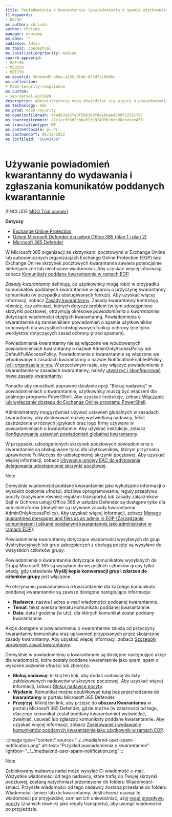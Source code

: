 ```yaml
---
title: Powiadomienia o kwarantannie (powiadomienia o spamie użytkowników końcowych) w Microsoft 365
f1.keywords:
- NOCSH
ms.author: chrisda
author: chrisda
manager: dansimp
ms.date: ''
audience: Admin
ms.topic: conceptual
ms.localizationpriority: medium
search.appverid:
- MOE150
- MED150
- MET150
ms.assetid: 56de4ed5-b0aa-4195-9f46-033d7cc086bc
ms.collection:
- M365-security-compliance
ms.custom:
- seo-marvel-apr2020
description: Administratorzy mogą dowiedzieć się więcej o powiadomieniach o spamie użytkowników końcowych dotyczących komunikatów objętych kwarantanną w Exchange Online Protection (EOP).
ms.technology: mdo
ms.prod: m365-security
ms.openlocfilehash: 44ed83a95fe8f588369f0a1bbae4809f32581f87
ms.sourcegitcommit: a7c1acfb3d2cbba913e32493b16ebd8cbfeee456
ms.translationtype: MT
ms.contentlocale: pl-PL
ms.lasthandoff: 06/13/2022
ms.locfileid: "66043488"
---
```

# <a name="use-quarantine-notifications-to-release-and-report-quarantined-messages"></a>Używanie powiadomień kwarantanny do wydawania i zgłaszania komunikatów poddanych kwarantannie

[!INCLUDE [MDO Trial banner](../includes/mdo-trial-banner.md)]

**Dotyczy**
- [Exchange Online Protection](exchange-online-protection-overview.md)
- [Usługi Microsoft Defender dla usługi Office 365 (plan 1 i plan 2)](defender-for-office-365.md)
- [Microsoft 365 Defender](../defender/microsoft-365-defender.md)

W Microsoft 365 organizacji ze skrzynkami pocztowymi w Exchange Online lub autonomicznych organizacjach Exchange Online Protection (EOP) bez Exchange Online skrzynek pocztowych kwarantanna zawiera potencjalnie niebezpieczne lub niechciane wiadomości. Aby uzyskać więcej informacji, zobacz [Komunikaty poddane kwarantannie w ramach EOP](quarantine-email-messages.md).

_Zasady kwarantanny_ definiują, co użytkownicy mogą robić w przypadku komunikatów poddanych kwarantannie w oparciu o przyczynę kwarantanny komunikatu (w przypadku obsługiwanych funkcji). Aby uzyskać więcej informacji, zobacz [Zasady kwarantanny](quarantine-policies.md). Zasady kwarantanny kontrolują również, czy adresaci, których dotyczy problem (w tym udostępnione skrzynki pocztowe), otrzymują okresowe _powiadomienia o kwarantannie_ dotyczące wiadomości objętych kwarantanną. Powiadomienia o kwarantannie są zamiennikiem powiadomień o spamie użytkowników końcowych dla wszystkich obsługiwanych funkcji ochrony (nie tylko werdyktów dotyczących zasad ochrony przed spamem).

Powiadomienia kwarantanny nie są włączone we wbudowanych powiadomieniach kwarantanny o nazwie AdminOnlyAccessPolicy lub DefaultFullAccessPolicy. Powiadomienia o kwarantannie są włączone we wbudowanych zasadach kwarantanny o nazwie NotificationEnabledPolicy, [jeśli organizacja je ma](quarantine-policies.md#full-access-permissions-and-quarantine-notifications). W przeciwnym razie, aby włączyć powiadomienia o kwarantannie w zasadach kwarantanny, należy [utworzyć i skonfigurować nowe zasady kwarantanny](quarantine-policies.md#step-1-create-quarantine-policies-in-the-microsoft-365-defender-portal).

Ponadto aby umożliwić poprawne działanie opcji "Blokuj nadawcę" w powiadomieniach o kwarantannie, użytkownicy muszą być włączeni dla zdalnego programu PowerShell. Aby uzyskać instrukcje, zobacz [Włączanie lub wyłączanie dostępu do Exchange Online programu PowerShell](/powershell/exchange/disable-access-to-exchange-online-powershell).

Administratorzy mogą również używać ustawień globalnych w zasadach kwarantanny, aby dostosować nazwę wyświetlaną nadawcy, tekst zastrzeżenia w różnych językach oraz logo firmy używane w powiadomieniach o kwarantannie. Aby uzyskać instrukcje, zobacz [Konfigurowanie ustawień powiadomień globalnej kwarantanny](quarantine-policies.md#configure-global-quarantine-notification-settings-in-the-microsoft-365-defender-portal).

W przypadku udostępnionych skrzynek pocztowych powiadomienia o kwarantannie są obsługiwane tylko dla użytkowników, którym przyznano uprawnienie FullAccess do udostępnionej skrzynki pocztowej. Aby uzyskać więcej informacji, zobacz [Używanie umowy EAC do edytowania delegowania udostępnionej skrzynki pocztowej](/Exchange/collaboration-exo/shared-mailboxes#use-the-eac-to-edit-shared-mailbox-delegation).

> [!NOTE]
> Domyślnie wiadomości poddane kwarantannie jako wyłudzanie informacji o wysokim poziomie ufności, złośliwe oprogramowanie, reguły przepływu poczty (nazywane również regułami transportu) lub zasady załączników Sejf w Ochrona usługi Office 365 w usłudze Defender są dostępne tylko dla administratorów (domyślnie są używane zasady kwarantanny AdminOnlyAccessPolicy). Aby uzyskać więcej informacji, zobacz [Manage quarantined messages and files as an admin in EOP (Zarządzanie komunikatami i plikami poddanymi kwarantannie jako administrator w ramach EOP](manage-quarantined-messages-and-files.md)).
>
> Powiadomienia kwarantanny dotyczące wiadomości wysyłanych do grup dystrybucyjnych lub grup zabezpieczeń z obsługą poczty są wysyłane do wszystkich członków grupy.
>
> Powiadomienia o kwarantannie dotyczące komunikatów wysyłanych do Grupy Microsoft 365 są wysyłane do wszystkich członków grupy tylko wtedy, gdy ustawienie **Wyślij kopie konwersacji grup i zdarzeń do członków grupy** jest włączone.

Po otrzymaniu powiadomienia o kwarantannie dla każdego komunikatu poddanej kwarantannie są zawsze dostępne następujące informacje:

- **Nadawca**: nazwa i adres e-mail wiadomości poddanej kwarantannie.
- **Temat**: tekst wiersza tematu komunikatu poddanej kwarantannie.
- **Data**: data i godzina (w utc), dla których komunikat został poddany kwarantannie.

Akcje dostępne w powiadomieniu o kwarantannie zależą od przyczyny kwarantanny komunikatu oraz uprawnień przypisanych przez skojarzone zasady kwarantanny. Aby uzyskać więcej informacji, zobacz [Szczegóły uprawnień zasad kwarantanny](quarantine-policies.md#quarantine-policy-permission-details).

Domyślnie w powiadomieniu o kwarantannie są dostępne następujące akcje dla wiadomości, które zostały poddane kwarantannie jako spam, spam o wysokim poziomie ufności lub zbiorczo:

- **Blokuj nadawcę**: kliknij ten link, aby dodać nadawcę do listy zablokowanych nadawców w _skrzynce_ pocztowej. Aby uzyskać więcej informacji, zobacz [Blokuj nadawcę poczty](https://support.microsoft.com/office/b29fd867-cac9-40d8-aed1-659e06a706e4).
- **Wydanie**: Komunikat można opublikować tutaj bez przechodzenia do **kwarantanny** w portalu Microsoft 365 Defender.
- **Przejrzyj**: kliknij ten link, aby przejść do **obszaru Kwarantanna** w portalu Microsoft 365 Defender, gdzie można (w zależności od tego, dlaczego komunikat został poddany kwarantannie) wyświetlać, zwalniać, usuwać lub zgłaszać komunikaty poddane kwarantannie. Aby uzyskać więcej informacji, zobacz [Znajdowanie i wydawanie komunikatów poddanych kwarantannie jako użytkownik w ramach EOP](find-and-release-quarantined-messages-as-a-user.md).

:::image type="content" source="../../media/end-user-spam-notification.png" alt-text="Przykład powiadomienia o kwarantannie" lightbox="../../media/end-user-spam-notification.png":::

> [!NOTE]
> Zablokowany nadawca nadal może wysyłać Ci wiadomość e-mail. Wszystkie wiadomości od tego nadawcy, które trafią do Twojej skrzynki pocztowej, zostaną natychmiast przeniesione do folderu Wiadomości-śmieci. Przyszłe wiadomości od tego nadawcy zostaną przesłane do folderu Wiadomości-śmieci lub do kwarantanny. Jeśli chcesz usunąć te wiadomości po przyjeździe, zamiast ich unieważniać, użyj [reguł przepływu poczty](/exchange/security-and-compliance/mail-flow-rules/mail-flow-rules) (znanych również jako reguły transportu), aby usunąć wiadomości po przyjeździe.
